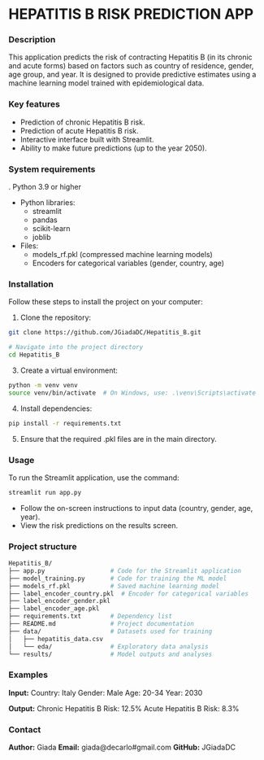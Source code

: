 # HEPATITIS B RISK PREDICTION APP

### Description 
This application predicts the risk of contracting Hepatitis B (in its chronic and acute forms) based on factors such as country of residence, gender, age group, and year. It is designed to provide predictive estimates using a machine learning model trained with epidemiological data.

### Key features
- Prediction of chronic Hepatitis B risk.
- Prediction of acute Hepatitis B risk.
- Interactive interface built with Streamlit.
- Ability to make future predictions (up to the year 2050).

### System requirements
. Python 3.9 or higher
- Python libraries:
   - streamlit
   - pandas
   - scikit-learn
   - joblib
- Files:
   - models_rf.pkl (compressed machine learning models)
   - Encoders for categorical variables (gender, country, age)

### Installation 
Follow these steps to install the project on your computer:

1. Clone the repository:  

```bash
git clone https://github.com/JGiadaDC/Hepatitis_B.git

# Navigate into the project directory
cd Hepatitis_B
```

3. Create a virtual environment:
```bash
python -m venv venv
source venv/bin/activate  # On Windows, use: .\venv\Scripts\activate

```

4. Install dependencies:
```bash
pip install -r requirements.txt
```

5. Ensure that the required .pkl files are in the main directory.

### Usage 
To run the Streamlit application, use the command:
```bash
streamlit run app.py
```

- Follow the on-screen instructions to input data (country, gender, age, year).
- View the risk predictions on the results screen.

### Project structure
```bash
Hepatitis_B/
├── app.py                  # Code for the Streamlit application
├── model_training.py       # Code for training the ML model
├── models_rf.pkl           # Saved machine learning model
├── label_encoder_country.pkl  # Encoder for categorical variables
├── label_encoder_gender.pkl
├── label_encoder_age.pkl
├── requirements.txt        # Dependency list
├── README.md               # Project documentation
├── data/                   # Datasets used for training
│   ├── hepatitis_data.csv
│   └── eda/                # Exploratory data analysis
└── results/                # Model outputs and analyses
```

### Examples 
**Input:**
Country: Italy
Gender: Male
Age: 20-34
Year: 2030

**Output:**
Chronic Hepatitis B Risk: 12.5%
Acute Hepatitis B Risk: 8.3%

### Contact
**Author:** Giada
**Email:** giada@decarlo#gmail.com
**GitHub:** JGiadaDC

